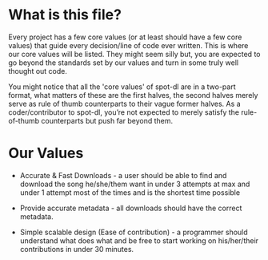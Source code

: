 # What is this file?

Every project has a few core values (or at least should have a few core values) that
guide every decision/line of code ever written. This is where our core values will be
listed. They might seem silly but, you are expected to go beyond the standards set by our
values and turn in some truly well thought out code.

You might notice that all the 'core values' of spot-dl are in a two-part format, what
matters of these are the first halves, the second halves merely serve as rule of thumb
counterparts to their vague former halves. As a coder/contributor to spot-dl, you’re not
expected to merely satisfy the rule-of-thumb counterparts but push far beyond them.

# Our Values

- Accurate & Fast Downloads - a user should be able to find and download the song
  he/she/them want in under 3 attempts at max and under 1 attempt most of the times and is
  the shortest time possible

- Provide accurate metadata - all downloads should have the correct metadata.

- Simple scalable design (Ease of contribution) - a programmer should understand what
  does what and be free to start working on his/her/their contributions in under 30 minutes.
